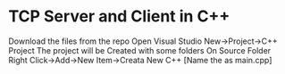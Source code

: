 # TCP Server and Client in C++

Download the files from the repo 
Open Visual Studio
New->Project->C++ Project
The project will be Created with some folders
On Source Folder Right Click->Add->New Item->Creata New C++ [Name the as main.cpp]
